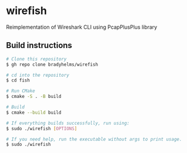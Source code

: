 # wirefish
Reimplementation of Wireshark CLI using PcapPlusPlus library

## Build instructions

```bash
# Clone this repository
$ gh repo clone bradyhelms/wirefish

# cd into the repository
$ cd fish 

# Run CMake
$ cmake -S . -B build

# Build
$ cmake --build build

# If everything builds successfully, run using:
$ sudo ./wirefish [OPTIONS]

# If you need help, run the executable without args to print usage.
$ sudo ./wirefish
```
